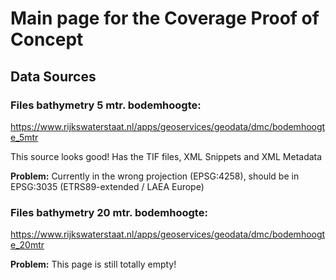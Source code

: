 # Main page for the Coverage Proof of Concept

## Data Sources

### Files bathymetry 5 mtr. bodemhoogte:
https://www.rijkswaterstaat.nl/apps/geoservices/geodata/dmc/bodemhoogte_5mtr

This source looks good! Has the TIF files, XML Snippets and XML Metadata 

**Problem:** Currently in the wrong projection (EPSG:4258), should be in EPSG:3035 (ETRS89-extended / LAEA Europe)

### Files bathymetry 20 mtr. bodemhoogte:
https://www.rijkswaterstaat.nl/apps/geoservices/geodata/dmc/bodemhoogte_20mtr

**Problem:** This page is still totally empty!

